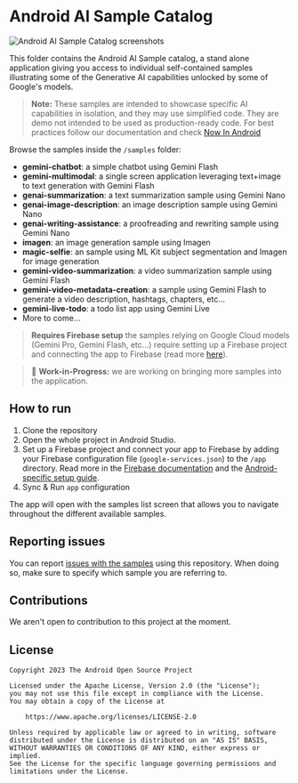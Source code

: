 # Android AI Sample Catalog

![Android AI Sample Catalog screenshots](https://developer.android.com/static/ai/assets/images/ai_catalog_screenshot_1440.png)

This folder contains the Android AI Sample catalog, a stand alone application giving you access to 
individual self-contained samples illustrating some of the Generative AI capabilities unlocked by 
some of Google's models.

> **Note:** These samples are intended to showcase specific AI capabilities in isolation, and they may use
> simplified code. They are demo not intended to be used as production-ready code.
> For best practices follow our documentation and check
> [Now In Android](https://github.com/android/nowinandroid)

Browse the samples inside the `/samples` folder:

- **gemini-chatbot**: a simple chatbot using Gemini Flash
- **gemini-multimodal**: a single screen application leveraging text+image to text generation with Gemini Flash
- **genai-summarization**: a text summarization sample using Gemini Nano
- **genai-image-description**: an image description sample using Gemini Nano
- **genai-writing-assistance**: a proofreading and rewriting sample using Gemini Nano
- **imagen**: an image generation sample using Imagen
- **magic-selfie**: an sample using ML Kit subject segmentation and Imagen for image generation
- **gemini-video-summarization**: a video summarization sample using Gemini Flash
- **gemini-video-metadata-creation**: a sample using Gemini Flash to generate a video description, hashtags, chapters, etc...
- **gemini-live-todo**: a todo list app using Gemini Live
- More to come...

> **Requires Firebase setup** the samples relying on Google Cloud models (Gemini Pro, Gemini Flash, etc...) 
> require setting up a Firebase project and connecting the app to Firebase (read more [here](https://firebase.google.com/docs/ai-logic/get-started?platform=android&api=dev#set-up-firebase)).   

> 🚧 **Work-in-Progress:** we are working on bringing more samples into the application.

## How to run

1. Clone the repository
2. Open the whole project in Android Studio.
3. Set up a Firebase project and connect your app to Firebase by adding your Firebase configuration 
file (`google-services.json`) to the `/app` directory. Read more in the [Firebase documentation](https://firebase.google.com/docs/ai-logic/get-started?platform=android&api=dev#set-up-firebase) and the [Android-specific setup guide](https://firebase.google.com/docs/android/learn-more?authuser=0#google-services-plugin-and-file).
4. Sync & Run `app` configuration

The app will open with the samples list screen that allows you to navigate throughout the different 
available samples.

## Reporting issues

You can report [issues with the samples](https://github.com/android/ai-samples/issues) using
this repository. When doing so, make sure to specify which sample you are referring to.

## Contributions

We aren't open to contribution to this project at the moment.

## License

```
Copyright 2023 The Android Open Source Project
 
Licensed under the Apache License, Version 2.0 (the "License");
you may not use this file except in compliance with the License.
You may obtain a copy of the License at

    https://www.apache.org/licenses/LICENSE-2.0

Unless required by applicable law or agreed to in writing, software
distributed under the License is distributed on an "AS IS" BASIS,
WITHOUT WARRANTIES OR CONDITIONS OF ANY KIND, either express or implied.
See the License for the specific language governing permissions and
limitations under the License.
```
